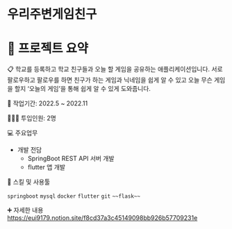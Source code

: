 # 우리주변게임친구

# 🚀 프로젝트 요약

<aside>
📋 학교를 등록하고 학교 친구들과 오늘 할 게임을 공유하는 애플리케이션입니다.
서로 팔로우하고 팔로우를 하면 친구가 하는 게임과 닉네임을 쉽게 알 수 있고 오늘 무슨 게임을 할지 
‘오늘의 게임’을 통해 쉽게 알 수 있게 도와줍니다.
</aside>

📅 작업기간: 2022.5 ~ 2022.11

👨🏻‍💻 투입인원: 2명

💻 주요업무

- 개발 전담
    - SpringBoot REST API 서버 개발
    - flutter 앱 개발

🔧 스킬 및 사용툴

 `springboot` `mysql` `docker` `flutter` `git` `~~flask~~`
 
➕ 자세한 내용
https://eui9179.notion.site/f8cd37a3c45149098bb926b57709231e
